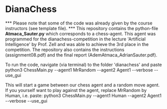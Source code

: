 # DianaChess

*** Please note that some of the code was already given by the course instructors (see template file). *** This repository contains the python-file **Atmaca_Sauter.py**  which corresponds to a chess-agent. This agent was programmed for the dianachess-competition in the lecture 'Artificial Intelligence' by Prof. Zell and was able to achieve the 3rd place in the competition. The repository also contains the instructions (assignment08.pdf) and the final report (AdemAtmaca_AdrianSauter.pdf).

To run the code, navigate (via terminal) to the folder 'dianachess' and paste 
python3 ChessMain.py --agent1 MrRandom --agent2 Agent1 --verbose --use_gui

This will start a game between our chess agent and a random move agent. If you yourself want to play against the agent, replace MrRandom by Human, i.e. paste:
python3 ChessMain.py --agent1 Human --agent2 Agent1 --verbose --use_gui

